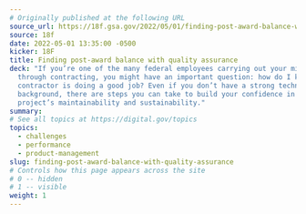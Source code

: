 ```yaml
---
# Originally published at the following URL
source_url: https://18f.gsa.gov/2022/05/01/finding-post-award-balance-with-quality-assurance/
source: 18f
date: 2022-05-01 13:35:00 -0500
kicker: 18F
title: Finding post-award balance with quality assurance
deck: "If you’re one of the many federal employees carrying out your mission
  through contracting, you might have an important question: how do I know if my
  contractor is doing a good job? Even if you don’t have a strong technical
  background, there are steps you can take to build your confidence in the
  project’s maintainability and sustainability."
summary:
# See all topics at https://digital.gov/topics
topics:
  - challenges
  - performance
  - product-management
slug: finding-post-award-balance-with-quality-assurance
# Controls how this page appears across the site
# 0 -- hidden
# 1 -- visible
weight: 1
---
```

